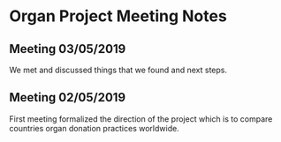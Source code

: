 # Organ Project Meeting Notes

## Meeting 03/05/2019

We met and discussed things that we found and next steps.


## Meeting 02/05/2019

First meeting formalized the direction of the project which is to compare countries organ donation practices worldwide.
